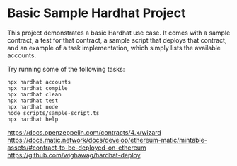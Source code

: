 # Basic Sample Hardhat Project

This project demonstrates a basic Hardhat use case. It comes with a sample contract, a test for that contract, a sample script that deploys that contract, and an example of a task implementation, which simply lists the available accounts.

Try running some of the following tasks:

```shell
npx hardhat accounts
npx hardhat compile
npx hardhat clean
npx hardhat test
npx hardhat node
node scripts/sample-script.ts
npx hardhat help
```


https://docs.openzeppelin.com/contracts/4.x/wizard
https://docs.matic.network/docs/develop/ethereum-matic/mintable-assets/#contract-to-be-deployed-on-ethereum
https://github.com/wighawag/hardhat-deploy